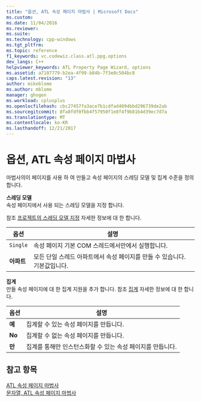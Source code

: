 ```yaml
---
title: "옵션, ATL 속성 페이지 마법사 | Microsoft Docs"
ms.custom: 
ms.date: 11/04/2016
ms.reviewer: 
ms.suite: 
ms.technology: cpp-windows
ms.tgt_pltfrm: 
ms.topic: reference
f1_keywords: vc.codewiz.class.atl.ppg.options
dev_langs: C++
helpviewer_keywords: ATL Property Page Wizard, options
ms.assetid: a7107779-b2ea-4f99-b84b-7f3e0c504bc8
caps.latest.revision: "13"
author: mikeblome
ms.author: mblome
manager: ghogen
ms.workload: cplusplus
ms.openlocfilehash: cbc27457fa3ace7b1cdfad4894bbd296739de2ab
ms.sourcegitcommit: 8fa8fdf0fbb4f57950f1e8f4f9b81b4d39ec7d7a
ms.translationtype: MT
ms.contentlocale: ko-KR
ms.lasthandoff: 12/21/2017
---
```

# <a name="options-atl-property-page-wizard"></a>옵션, ATL 속성 페이지 마법사
마법사의이 페이지를 사용 하 여 만들고 속성 페이지의 스레딩 모델 및 집계 수준을 정의 합니다.  
  
 **스레딩 모델**  
 속성 페이지에서 사용 되는 스레딩 모델을 지정 합니다.  
  
 참조 [프로젝트의 스레딩 모델 지정](../../atl/specifying-the-threading-model-for-a-project-atl.md) 자세한 정보에 대 한 합니다.  
  
|옵션|설명|  
|------------|-----------------|  
|`Single`|속성 페이지 기본 COM 스레드에서만에서 실행합니다.|  
|**아파트**|모든 단일 스레드 아파트에서 속성 페이지를 만들 수 있습니다. 기본값입니다.|  
  
 **집계**  
 만들 속성 페이지에 대 한 집계 지원을 추가 합니다. 참조 [집계](../../atl/aggregation.md) 자세한 정보에 대 한 합니다.  
  
|옵션|설명|  
|------------|-----------------|  
|**예**|집계할 수 있는 속성 페이지를 만듭니다.|  
|**No**|집계할 수 없는 속성 페이지를 만듭니다.|  
|**만**|집계를 통해만 인스턴스화할 수 있는 속성 페이지를 만듭니다.|  
  
## <a name="see-also"></a>참고 항목  
 [ATL 속성 페이지 마법사](../../atl/reference/atl-property-page-wizard.md)   
 [문자열, ATL 속성 페이지 마법사](../../atl/reference/strings-atl-property-page-wizard.md)

